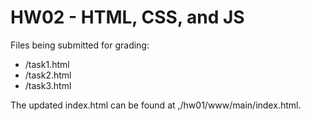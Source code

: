# HW02 - HTML, CSS, and JS  
Files being submitted for grading:  
- /task1.html  
- /task2.html  
- /task3.html  

The updated index.html can be found at ,/hw01/www/main/index.html.
